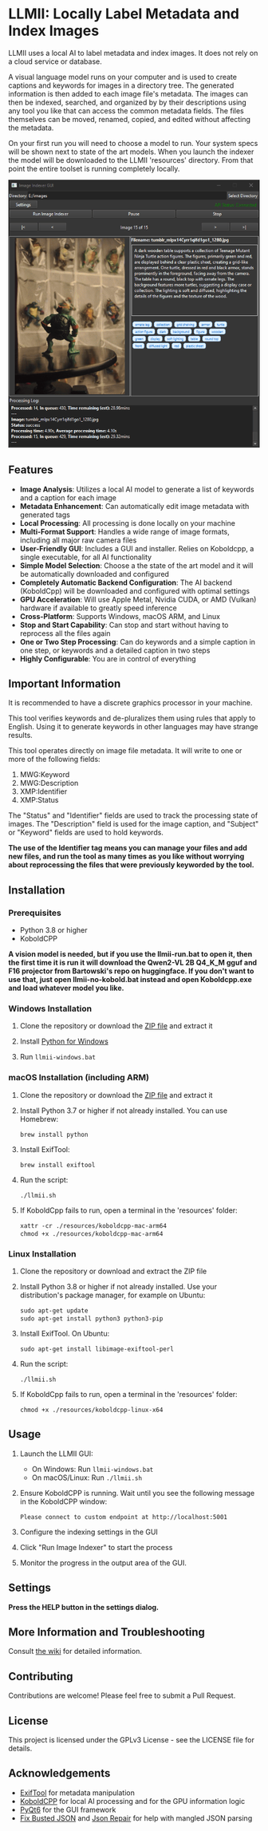 # LLMII: Locally Label Metadata and Index Images

LLMII uses a local AI to label metadata and index images. It does not rely on a cloud service or database.

A visual language model runs on your computer and is used to create captions and keywords for images in a directory tree. The generated information is then added to each image file's metadata. The images can then be indexed, searched, and organized by by their descriptions using any tool you like that can access the common metadata fields. The files themselves can be moved, renamed, copied, and edited without affecting the metadata.

On your first run you will need to choose a model to run. Your system specs will be shown next to state of the art models. When you launch the indexer the model will be downloaded to the LLMII 'resources' directory. From that point the entire toolset is running completely locally.

![Screenshot](./media/python_XTvoGxM9Da.gif)

## Features
 
- **Image Analysis**: Utilizes a local AI model to generate a list of keywords and a caption for each image
- **Metadata Enhancement**: Can automatically edit image metadata with generated tags
- **Local Processing**: All processing is done locally on your machine
- **Multi-Format Support**: Handles a wide range of image formats, including all major raw camera files
- **User-Friendly GUI**: Includes a GUI and installer. Relies on Koboldcpp, a single executable, for all AI functionality
- **Simple Model Selection**: Choose a the state of the art model and it will be automatically downloaded and configured
- **Completely Automatic Backend Configuration**: The AI backend (KoboldCpp) will be downloaded and configured with optimal settings  
- **GPU Acceleration**: Will use Apple Metal, Nvidia CUDA, or AMD (Vulkan) hardware if available to greatly speed inference
- **Cross-Platform**: Supports Windows, macOS ARM, and Linux
- **Stop and Start Capability**: Can stop and start without having to reprocess all the files again
- **One or Two Step Processing**: Can do keywords and a simple caption in one step, or keywords and a detailed caption in two steps
- **Highly Configurable**: You are in control of everything

## Important Information

It is recommended to have a discrete graphics processor in your machine.

This tool verifies keywords and de-pluralizes them using rules that apply to English. Using it to generate keywords in other languages may have strange results.

This tool operates directly on image file metadata. It will write to one or more of the following fields:

  1. MWG:Keyword
  2. MWG:Description
  3. XMP:Identifier
  4. XMP:Status
  
The "Status" and "Identifier" fields are used to track the processing state of images. The "Description" field is used for the image caption, and "Subject" or "Keyword" fields are used to hold keywords.

**The use of the Identifier tag means you can manage your files and add new files, and run the tool as many times as you like without worrying about reprocessing the files that were previously keyworded by the tool.**
     
## Installation

### Prerequisites

- Python 3.8 or higher
- KoboldCPP

**A vision model is needed, but if you use the llmii-run.bat to open it, then the first time it is run it will download the Qwen2-VL 2B Q4_K_M gguf and F16 projector from Bartowski's repo on huggingface. If you don't want to use that, just open llmii-no-kobold.bat instead and open Koboldcpp.exe and load whatever model you like.**
  
### Windows Installation

1. Clone the repository or download the [ZIP file](https://github.com/jabberjabberjabber/llmii/archive/refs/heads/main.zip) and extract it

2. Install [Python for Windows](https://www.python.org/downloads/windows/)

3. Run `llmii-windows.bat`

### macOS Installation (including ARM)

1. Clone the repository or download the [ZIP file](https://github.com/jabberjabberjabber/llmii/archive/refs/heads/main.zip) and extract it

2. Install Python 3.7 or higher if not already installed. You can use Homebrew:
   ```
   brew install python
   ```

3. Install ExifTool:
   ```
   brew install exiftool
   ```

4. Run the script:
   ```
   ./llmii.sh
   ```
   
5. If KoboldCpp fails to run, open a terminal in the 'resources' folder:
   ```
   xattr -cr ./resources/koboldcpp-mac-arm64
   chmod +x ./resources/koboldcpp-mac-arm64
   ```

### Linux Installation

1. Clone the repository or download and extract the ZIP file

2. Install Python 3.8 or higher if not already installed. Use your distribution's package manager, for example on Ubuntu:
   ```
   sudo apt-get update
   sudo apt-get install python3 python3-pip
   ```

3. Install ExifTool. On Ubuntu:
   ```
   sudo apt-get install libimage-exiftool-perl
   ```

4. Run the script:
   ```
   ./llmii.sh
   ```

5. If KoboldCpp fails to run, open a terminal in the 'resources' folder:
   ```
   chmod +x ./resources/koboldcpp-linux-x64
   ```

## Usage

1. Launch the LLMII GUI:
   - On Windows: Run `llmii-windows.bat`
   - On macOS/Linux: Run `./llmii.sh`

2. Ensure KoboldCPP is running. Wait until you see the following message in the KoboldCPP window:
   ```
   Please connect to custom endpoint at http://localhost:5001
   ```

3. Configure the indexing settings in the GUI

4. Click "Run Image Indexer" to start the process

5. Monitor the progress in the output area of the GUI.

## Settings

   **Press the HELP button in the settings dialog.**
   
## More Information and Troubleshooting

Consult [the wiki](https://github.com/jabberjabberjabber/llmii/wiki) for detailed information.

## Contributing

Contributions are welcome! Please feel free to submit a Pull Request.

## License

This project is licensed under the GPLv3 License - see the LICENSE file for details.

## Acknowledgements

- [ExifTool](https://exiftool.org/) for metadata manipulation
- [KoboldCPP](https://github.com/LostRuins/koboldcpp) for local AI processing and for the GPU information logic
- [PyQt6](https://www.riverbankcomputing.com/software/pyqt/) for the GUI framework
- [Fix Busted JSON](https://github.com/Qarj/fix-busted-json) and [Json Repair](https://github.com/josdejong/jsonrepair) for help with mangled JSON parsing
